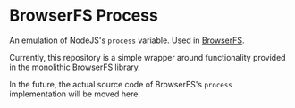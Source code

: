 # BrowserFS Process

An emulation of NodeJS's `process` variable. Used in [BrowserFS](https://github.com/jvilk/BrowserFS).

Currently, this repository is a simple wrapper around functionality provided in the monolithic BrowserFS library.

In the future, the actual source code of BrowserFS's `process` implementation will be moved here.
